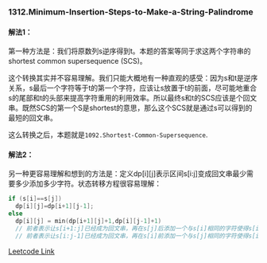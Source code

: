 ### 1312.Minimum-Insertion-Steps-to-Make-a-String-Palindrome

#### 解法1：
第一种方法是：我们将原数列s逆序得到t。本题的答案等同于求这两个字符串的shortest common supersequence (SCS)。

这个转换其实并不容易理解。我们只能大概地有一种直观的感受：因为s和t是逆序关系，s最后一个字符等于t的第一个字符，应该让s放置于t的前面，尽可能地重合s的尾部和t的头部来提高字符重用的利用效率。所以最终s和t的SCS应该是个回文串。既然SCS的第一个S是shortest的意思，那么这个SCS就是通过s可以得到的最短的回文串。

这么转换之后，本题就是```1092.Shortest-Common-Supersequence```.

#### 解法2：
另一种更容易理解和想到的方法是：定义dp[i][j]表示区间s[i:j]变成回文串最少需要多少添加多少字符。状态转移方程很容易理解：
```cpp
if (s[i]==s[j])  
  dp[i][j]=dp[i+1][j-1]; 
else 
  dp[i][j] = min(dp[i+1][j]+1,dp[i][j-1]+1) 
  // 前者表示让s[i+1:j]已经成为回文串，再在s[j]后添加一个与s[i]相同的字符使得s[i:j]变成回文串
  // 前者表示让s[i:j-1]已经成为回文串，再在s[i]前添加一个与s[j]相同的字符使得s[i:j]变成回文串
```

[Leetcode Link](https://leetcode.com/problems/minimum-insertion-steps-to-make-a-string-palindrome)
